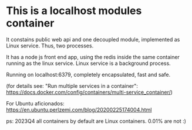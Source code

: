 <!-- # This is a [micro-monolith](https://dbj.org/micro-monolith/)&trade; container -->
# This is a localhost modules container

It constains public web api and one decoupled module, implemented as Linux service. Thus, two processes.

It has a node js front end app, using the redis inside the same container running as the linux service. Linux service is a background process.

 Running on localhost:6379, completely encapsulated, fast and safe.

(for details see: "Run multiple services in a container": https://docs.docker.com/config/containers/multi-service_container/)

For Ubuntu aficionados: https://en.ubuntu.perlzemi.com/blog/20200225174004.html

ps: 2023Q4 all containers by default are Linux containers. 0.01% are not :)
